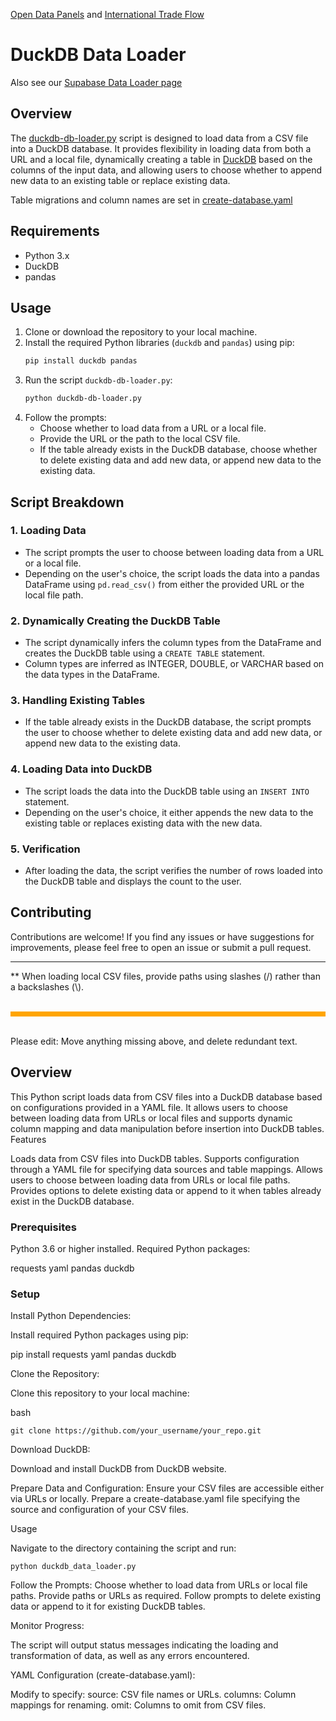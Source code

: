 [Open Data Panels](../../../) and [International Trade Flow](../../../../useeio.js/footprint/)

# DuckDB Data Loader

Also see our [Supabase Data Loader page](../../sql/supabase)

## Overview
The <!-- Loren couldn't find load_data.py, so he's guessing duckdb-db-loader.py is the new name. -->[duckdb-db-loader.py](https://github.com/ModelEarth/OpenFootprint/blob/main/prep/sql/duckdb/duckdb-db-loader.py)  script is designed to load data from a CSV file into a DuckDB database. It provides flexibility in loading data from both a URL and a local file, dynamically creating a table in [DuckDB](https://duckdb.org/docs/api/r.html) based on the columns of the input data, and allowing users to choose whether to append new data to an existing table or replace existing data.

Table migrations and column names are set in [create-database.yaml](https://github.com/ModelEarth/OpenFootprint/blob/main/impacts/exiobase/US-source/create-database.yaml)

## Requirements
- Python 3.x
- DuckDB
- pandas

## Usage
1. Clone or download the repository to your local machine.
2. Install the required Python libraries (`duckdb` and `pandas`) using pip:
   ```sh
   pip install duckdb pandas
   ```
3. Run the script `duckdb-db-loader.py`:
   ```sh
   python duckdb-db-loader.py
   ```
4. Follow the prompts:
   - Choose whether to load data from a URL or a local file.
   - Provide the URL or the path to the local CSV file.
   - If the table already exists in the DuckDB database, choose whether to delete existing data and add new data, or append new data to the existing data.

## Script Breakdown

### 1. Loading Data
- The script prompts the user to choose between loading data from a URL or a local file.
- Depending on the user's choice, the script loads the data into a pandas DataFrame using `pd.read_csv()` from either the provided URL or the local file path.

### 2. Dynamically Creating the DuckDB Table
- The script dynamically infers the column types from the DataFrame and creates the DuckDB table using a `CREATE TABLE` statement.
- Column types are inferred as INTEGER, DOUBLE, or VARCHAR based on the data types in the DataFrame.

### 3. Handling Existing Tables
- If the table already exists in the DuckDB database, the script prompts the user to choose whether to delete existing data and add new data, or append new data to the existing data.

### 4. Loading Data into DuckDB
- The script loads the data into the DuckDB table using an `INSERT INTO` statement.
- Depending on the user's choice, it either appends the new data to the existing table or replaces existing data with the new data.

### 5. Verification
- After loading the data, the script verifies the number of rows loaded into the DuckDB table and displays the count to the user.

## Contributing
Contributions are welcome! If you find any issues or have suggestions for improvements, please feel free to open an issue or submit a pull request.

---

** When loading local CSV files, provide paths using slashes (/) rather than a backslashes (\\).


<br>
<div style="height:8px; background-color:orange"></div>
<br>

Please edit: Move anything missing above, and delete redundant text.

## Overview

This Python script loads data from CSV files into a DuckDB database based on configurations provided in a YAML file. It allows users to choose between loading data from URLs or local files and supports dynamic column mapping and data manipulation before insertion into DuckDB tables.
Features

Loads data from CSV files into DuckDB tables.
Supports configuration through a YAML file for specifying data sources and table mappings.
Allows users to choose between loading data from URLs or local file paths.
Provides options to delete existing data or append to it when tables already exist in the DuckDB database.

### Prerequisites

Python 3.6 or higher installed.
Required Python packages:

requests
yaml
pandas
duckdb

### Setup

Install Python Dependencies:

Install required Python packages using pip:

pip install requests yaml pandas duckdb

Clone the Repository:

Clone this repository to your local machine:

bash

    git clone https://github.com/your_username/your_repo.git

Download DuckDB:

Download and install DuckDB from DuckDB website.

Prepare Data and Configuration:
Ensure your CSV files are accessible either via URLs or locally.
Prepare a create-database.yaml file specifying the source and configuration of your CSV files.

Usage

Navigate to the directory containing the script and run:

    python duckdb_data_loader.py

Follow the Prompts:
Choose whether to load data from URLs or local file paths.
Provide paths or URLs as required.
Follow prompts to delete existing data or append to it for existing DuckDB tables.

Monitor Progress:

The script will output status messages indicating the loading and transformation of data, as well as any errors encountered.

YAML Configuration (create-database.yaml):

Modify to specify:
source: CSV file names or URLs.
columns: Column mappings for renaming.
omit: Columns to omit from CSV files.

